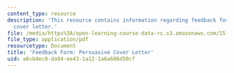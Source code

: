 ```yaml
---
content_type: resource
description: 'This resource contains information regarding feedback form: persuasive
  cover letter.'
file: /media/https%3A/open-learning-course-data-rc.s3.amazonaws.com/15-279-management-communication-for-undergraduates-fall-2012/a6cb4ec8da94ee431a121a6a686d50cf_MIT15_279F12_coverLttrFdbk.pdf
file_type: application/pdf
resourcetype: Document
title: 'Feedback Form: Persuasive Cover Letter'
uid: a6cb4ec8-da94-ee43-1a12-1a6a686d50cf
---
```

